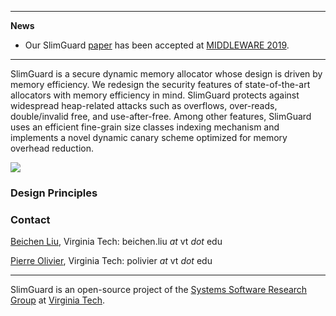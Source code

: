 * * *
**News**

- Our SlimGuard [paper](https://www.ssrg.ece.vt.edu/papers/vee2019.pdf) has been accepted
at [MIDDLEWARE 2019]().

* * *

SlimGuard is a secure dynamic memory allocator whose design is driven by memory
efficiency. We redesign the security features of state-of-the-art allocators
with memory efficiency in mind. SlimGuard protects against widespread
heap-related attacks such as overflows, over-reads, double/invalid free, and
use-after-free. Among other features, SlimGuard uses an efficient fine-grain
size classes indexing mechanism and implements a novel dynamic canary scheme
optimized for memory overhead reduction.

![](https://github.com/bcliu430/slimguard_publish/blob/master/doc/overview.png)

### Design Principles

### Contact

[Beichen Liu](), Virginia Tech: beichen.liu *at* vt *dot* edu

[Pierre Olivier](https://sites.google.com/view/pierreolivier), Virginia Tech: polivier *at* vt *dot* edu

* * *

SlimGuard is an open-source project of the [Systems Software Research
Group](https://www.ssrg.ece.vt.edu/) at [Virginia Tech](https://vt.edu/).

